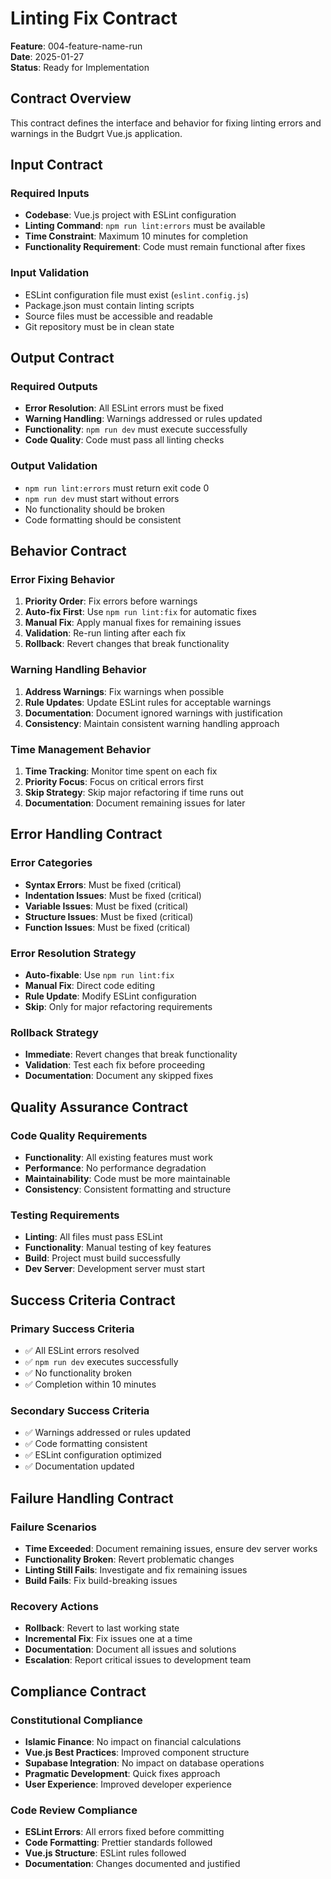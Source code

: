 # Linting Fix Contract

**Feature**: 004-feature-name-run  
**Date**: 2025-01-27  
**Status**: Ready for Implementation

## Contract Overview

This contract defines the interface and behavior for fixing linting errors and warnings in the Budgrt Vue.js application.

## Input Contract

### Required Inputs
- **Codebase**: Vue.js project with ESLint configuration
- **Linting Command**: `npm run lint:errors` must be available
- **Time Constraint**: Maximum 10 minutes for completion
- **Functionality Requirement**: Code must remain functional after fixes

### Input Validation
- ESLint configuration file must exist (`eslint.config.js`)
- Package.json must contain linting scripts
- Source files must be accessible and readable
- Git repository must be in clean state

## Output Contract

### Required Outputs
- **Error Resolution**: All ESLint errors must be fixed
- **Warning Handling**: Warnings addressed or rules updated
- **Functionality**: `npm run dev` must execute successfully
- **Code Quality**: Code must pass all linting checks

### Output Validation
- `npm run lint:errors` must return exit code 0
- `npm run dev` must start without errors
- No functionality should be broken
- Code formatting should be consistent

## Behavior Contract

### Error Fixing Behavior
1. **Priority Order**: Fix errors before warnings
2. **Auto-fix First**: Use `npm run lint:fix` for automatic fixes
3. **Manual Fix**: Apply manual fixes for remaining issues
4. **Validation**: Re-run linting after each fix
5. **Rollback**: Revert changes that break functionality

### Warning Handling Behavior
1. **Address Warnings**: Fix warnings when possible
2. **Rule Updates**: Update ESLint rules for acceptable warnings
3. **Documentation**: Document ignored warnings with justification
4. **Consistency**: Maintain consistent warning handling approach

### Time Management Behavior
1. **Time Tracking**: Monitor time spent on each fix
2. **Priority Focus**: Focus on critical errors first
3. **Skip Strategy**: Skip major refactoring if time runs out
4. **Documentation**: Document remaining issues for later

## Error Handling Contract

### Error Categories
- **Syntax Errors**: Must be fixed (critical)
- **Indentation Issues**: Must be fixed (critical)
- **Variable Issues**: Must be fixed (critical)
- **Structure Issues**: Must be fixed (critical)
- **Function Issues**: Must be fixed (critical)

### Error Resolution Strategy
- **Auto-fixable**: Use `npm run lint:fix`
- **Manual Fix**: Direct code editing
- **Rule Update**: Modify ESLint configuration
- **Skip**: Only for major refactoring requirements

### Rollback Strategy
- **Immediate**: Revert changes that break functionality
- **Validation**: Test each fix before proceeding
- **Documentation**: Document any skipped fixes

## Quality Assurance Contract

### Code Quality Requirements
- **Functionality**: All existing features must work
- **Performance**: No performance degradation
- **Maintainability**: Code must be more maintainable
- **Consistency**: Consistent formatting and structure

### Testing Requirements
- **Linting**: All files must pass ESLint
- **Functionality**: Manual testing of key features
- **Build**: Project must build successfully
- **Dev Server**: Development server must start

## Success Criteria Contract

### Primary Success Criteria
- ✅ All ESLint errors resolved
- ✅ `npm run dev` executes successfully
- ✅ No functionality broken
- ✅ Completion within 10 minutes

### Secondary Success Criteria
- ✅ Warnings addressed or rules updated
- ✅ Code formatting consistent
- ✅ ESLint configuration optimized
- ✅ Documentation updated

## Failure Handling Contract

### Failure Scenarios
- **Time Exceeded**: Document remaining issues, ensure dev server works
- **Functionality Broken**: Revert problematic changes
- **Linting Still Fails**: Investigate and fix remaining issues
- **Build Fails**: Fix build-breaking issues

### Recovery Actions
- **Rollback**: Revert to last working state
- **Incremental Fix**: Fix issues one at a time
- **Documentation**: Document all issues and solutions
- **Escalation**: Report critical issues to development team

## Compliance Contract

### Constitutional Compliance
- **Islamic Finance**: No impact on financial calculations
- **Vue.js Best Practices**: Improved component structure
- **Supabase Integration**: No impact on database operations
- **Pragmatic Development**: Quick fixes approach
- **User Experience**: Improved developer experience

### Code Review Compliance
- **ESLint Errors**: All errors fixed before committing
- **Code Formatting**: Prettier standards followed
- **Vue.js Structure**: ESLint rules followed
- **Documentation**: Changes documented and justified
